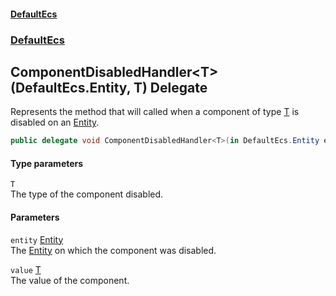 #### [DefaultEcs](./index.md 'index')
### [DefaultEcs](./DefaultEcs.md 'DefaultEcs')
## ComponentDisabledHandler&lt;T&gt;(DefaultEcs.Entity, T) Delegate
Represents the method that will called when a component of type [T](#DefaultEcs-ComponentDisabledHandler-T-(DefaultEcs-Entity_T)-T 'DefaultEcs.ComponentDisabledHandler&lt;T&gt;(DefaultEcs.Entity, T).T') is disabled on an [Entity](./DefaultEcs-Entity.md 'DefaultEcs.Entity').  
```csharp
public delegate void ComponentDisabledHandler<T>(in DefaultEcs.Entity entity, in T value);
```
#### Type parameters
<a name='DefaultEcs-ComponentDisabledHandler-T-(DefaultEcs-Entity_T)-T'></a>
`T`  
The type of the component disabled.  
  
#### Parameters
<a name='DefaultEcs-ComponentDisabledHandler-T-(DefaultEcs-Entity_T)-entity'></a>
`entity` [Entity](./DefaultEcs-Entity.md 'DefaultEcs.Entity')  
The [Entity](./DefaultEcs-Entity.md 'DefaultEcs.Entity') on which the component was disabled.  
  
<a name='DefaultEcs-ComponentDisabledHandler-T-(DefaultEcs-Entity_T)-value'></a>
`value` [T](#DefaultEcs-ComponentDisabledHandler-T-(DefaultEcs-Entity_T)-T 'DefaultEcs.ComponentDisabledHandler&lt;T&gt;(DefaultEcs.Entity, T).T')  
The value of the component.  
  
